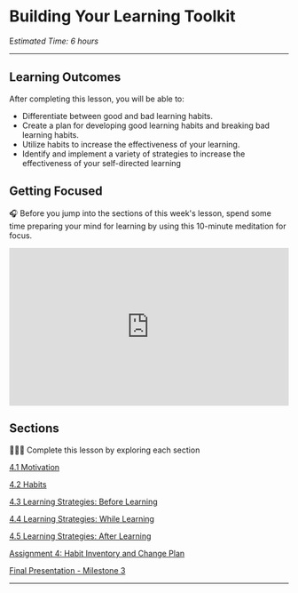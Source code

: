 # Building Your Learning Toolkit

E*stimated Time: 6 hours*

---

## **Learning Outcomes**

After completing this lesson, you will be able to:

- Differentiate between good and bad learning habits.
- Create a plan for developing good learning habits and breaking bad learning habits.
- Utilize habits to increase the effectiveness of your learning.
- Identify and implement a variety of strategies to increase the effectiveness of your self-directed learning

## Getting Focused

<aside>


🎧 Before you jump into the sections of this week's lesson, spend some time preparing your mind for learning by using this 10-minute meditation for focus.

</aside>

<div style="position: relative; padding-bottom: 56.25%; height: 0;"><iframe src="https://www.youtube.com/embed/ZEYuSRHgmCg" title="YouTube video player" frameborder="0" allow="accelerometer; autoplay; clipboard-write; encrypted-media; gyroscope; picture-in-picture" allowfullscreen style="position: absolute; top: 0; left: 0; width: 100%; height: 100%;"></iframe></div>

## Sections

<aside>


👩🏿‍🏫 Complete this lesson by exploring each section

</aside>

[4.1 Motivation](/optimizing-your-learning/building-your-learning-toolkit/motivation.md)

<!-- 
[4.2 Focus and Attention](/optimizing-your-learning/building-your-learning-toolkit/focus-and-attention.md)
[4.3 Memory](/optimizing-your-learning/building-your-learning-toolkit/memory.md)
[4.5 Flow State](/optimizing-your-learning/building-your-learning-toolkit/flow-state.md)

-->

[4.2 Habits](/optimizing-your-learning/building-your-learning-toolkit/habits.md)

[4.3 Learning Strategies: Before Learning](/optimizing-your-learning/building-your-learning-toolkit/learning-strategies-before-learning.md)

[4.4 Learning Strategies: While Learning](/optimizing-your-learning/building-your-learning-toolkit/learning-strategies-while-learning.md)

[4.5 Learning Strategies: After Learning](/optimizing-your-learning/building-your-learning-toolkit/learning-strategies-after-learning.md)

[Assignment 4: Habit Inventory and Change Plan ](/optimizing-your-learning/building-your-learning-toolkit/assignment-4-memory-challenge.md)

[Final Presentation - Milestone 3](/optimizing-your-learning/building-your-learning-toolkit/final-presentation-milestone-3.md)

---
